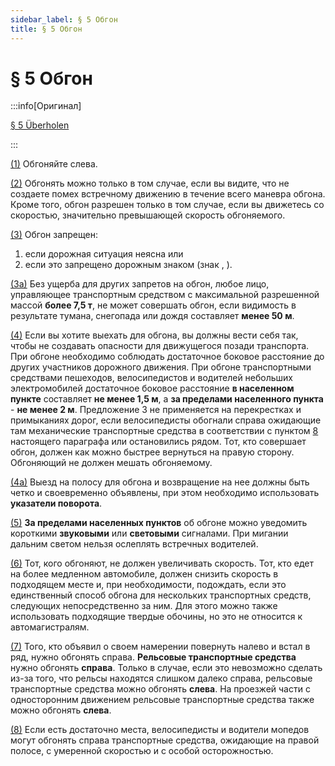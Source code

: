 ```yaml
---
sidebar_label: § 5 Обгон
title: § 5 Обгон
---
```


<VerifiedTranslationIcon />

# § 5 Обгон

:::info[Оригинал]

[§ 5 Überholen](https://www.gesetze-im-internet.de/stvo_2013/__5.html)

:::


<span id="1">[(1)](#1)</span> Обгоняйте слева.


<span id="2">[(2)](#2)</span> Обгонять можно только в том случае, если вы видите, что не создаете помех встречному движению в течение всего маневра обгона. Кроме того, обгон разрешен только в том случае, если вы движетесь со скоростью, значительно превышающей скорость обгоняемого.


<span id="3">[(3)](#3)</span> Обгон запрещен:
1. если дорожная ситуация неясна или
2. если это запрещено дорожным знаком (знак <TrafficSign sign="276" />, <TrafficSign sign="277" />).


<span id="3a">[(3a)](#3a)</span> Без ущерба для других запретов на обгон, любое лицо, управляющее транспортным средством с максимальной разрешенной массой **более 7,5 т**, не может совершать обгон, если видимость в результате тумана, снегопада или дождя составляет **менее 50 м**.

<span id="4">[(4)](#4)</span> Если вы хотите выехать для обгона, вы должны вести себя так, чтобы не создавать опасности для движущегося позади транспорта. При обгоне необходимо соблюдать достаточное боковое расстояние до других участников дорожного движения. При обгоне транспортными средствами пешеходов, велосипедистов и водителей небольших электромобилей достаточное боковое расстояние **в населенном пункте** составляет **не менее 1,5 м**, а **за пределами населенного пункта** - **не менее 2 м**. Предложение 3 не применяется на перекрестках и примыканиях дорог, если велосипедисты обогнали справа ожидающие там механические транспортные средства в соответствии с пунктом [8](#8) настоящего параграфа или остановились рядом. Тот, кто совершает обгон, должен как можно быстрее вернуться на правую сторону. Обгоняющий не должен мешать обгоняемому.

<span id="4a">[(4a)](#4a)</span> Выезд на полосу для обгона и возвращение на нее должны быть четко и своевременно объявлены, при этом необходимо использовать **указатели поворота**.

<span id="5">[(5)](#5)</span> **За пределами населенных пунктов** об обгоне можно уведомить короткими **звуковыми** или **световыми** сигналами. При мигании дальним светом нельзя ослеплять встречных водителей.


<span id="6">[(6)](#6)</span> Тот, кого обгоняют, не должен увеличивать скорость. Тот, кто едет на более медленном автомобиле, должен снизить скорость в подходящем месте и, при необходимости, подождать, если это единственный способ обгона для нескольких транспортных средств, следующих непосредственно за ним. Для этого можно также использовать подходящие твердые обочины, но это не относится к автомагистралям.

<span id="7">[(7)](#7)</span> Того, кто объявил о своем намерении повернуть налево и встал в ряд, нужно обгонять справа.
**Рельсовые транспортные средства** нужно обгонять **справа**. Только в случае, если это невозможно
сделать из-за того, что рельсы находятся слишком далеко справа, рельсовые транспортные средства можно обгонять **слева**. 
На проезжей части с односторонним движением рельсовые транспортные средства также можно обгонять **слева**.

<span id="8">[(8)](#8)</span> Если есть достаточно места, велосипедисты и водители мопедов могут обгонять справа транспортные средства,
ожидающие на правой полосе, с умеренной скоростью и с особой осторожностью.
